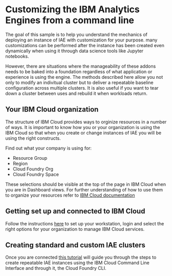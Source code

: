 # Customizing the IBM Analytics Engines from a command line

The goal of this sample is to help you understand the mechanics of deploying an instance of IAE with customization for your purpose. many customizations can be performed after the instance has been created even dynamically when using it through data science tools like Jupyter notebooks. 

However, there are situations where the manageability of these addons needs to be baked into a foundation regardless of what application or experience is using the engine. The methods described here allow you not only to modify an indivitual cluster but to deliver a repeatable baseline configuration across multiple clusters. It is also useful if you want to tear down a cluster between uses and rebuild it when workloads return.

## Your IBM Cloud organization

The structure of IBM Cloud provides ways to orginize resources in a number of ways. It is important to know how you or your organization is using the IBM Cloud so that when you create or change instances of IAE you will be using the right constructs. 

Find out what your company is using for:

* Resource Group 
* Region
* Cloud Foundry Org
* Cloud Foundry Space

These selections should be visible at the top of the page in IBM Cloud when you are in Dashboard views. For further understanding of how to use them to organize your resources refer to [IBM Cloud documentation](https://console.bluemix.net/docs/admin/patterns.html#patterns)


## Getting set up and connected to IBM Cloud

Follow the instructions [here](ibmcloudlogin.md) to set up your workstation, login and select the right options for your organization to manage IBM Cloud services.

## Creating standard and custom IAE clusters

Once you are connected [this tutorial](createiaeinstances.md) will guide you through the steps to create repeatable IAE instances using the IBM Cloud Command Line Interface and through it, the Cloud Foundry CLI. 